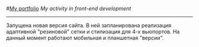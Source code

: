 #[My portfolio](http://frontend.menshikov.su)
*My activity in front-end development*

---

Запущена новая версия сайта. В ней запланирована реализация адаптивной "резиновой" сетки и стилизация для 4-х вьюпортов. На данный момент работают мобильная и планшетная "версии".
